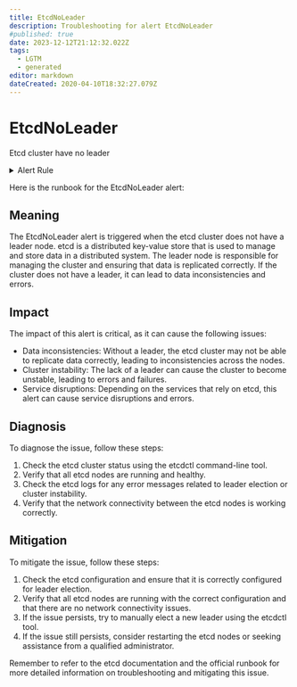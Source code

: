 ```yaml
---
title: EtcdNoLeader
description: Troubleshooting for alert EtcdNoLeader
#published: true
date: 2023-12-12T21:12:32.022Z
tags: 
  - LGTM
  - generated
editor: markdown
dateCreated: 2020-04-10T18:32:27.079Z
---
```


# EtcdNoLeader

Etcd cluster have no leader

<details>
  <summary>Alert Rule</summary>

{{% rule "etcd/etcd-internal.yml" "EtcdNoLeader" %}}

{{% comment %}}

```yaml
alert: EtcdNoLeader
expr: etcd_server_has_leader == 0
for: 0m
labels:
    severity: critical
annotations:
    summary: Etcd no Leader (instance {{ $labels.instance }})
    description: |-
        Etcd cluster have no leader
          VALUE = {{ $value }}
          LABELS = {{ $labels }}
    runbook: https://github.com/srerun/prometheus-alerts/blob/main/content/runbooks/etcd-internal/EtcdNoLeader.md

```

{{% /comment %}}

</details>


Here is the runbook for the EtcdNoLeader alert:

## Meaning

The EtcdNoLeader alert is triggered when the etcd cluster does not have a leader node. etcd is a distributed key-value store that is used to manage and store data in a distributed system. The leader node is responsible for managing the cluster and ensuring that data is replicated correctly. If the cluster does not have a leader, it can lead to data inconsistencies and errors.

## Impact

The impact of this alert is critical, as it can cause the following issues:

* Data inconsistencies: Without a leader, the etcd cluster may not be able to replicate data correctly, leading to inconsistencies across the nodes.
* Cluster instability: The lack of a leader can cause the cluster to become unstable, leading to errors and failures.
* Service disruptions: Depending on the services that rely on etcd, this alert can cause service disruptions and errors.

## Diagnosis

To diagnose the issue, follow these steps:

1. Check the etcd cluster status using the etcdctl command-line tool.
2. Verify that all etcd nodes are running and healthy.
3. Check the etcd logs for any error messages related to leader election or cluster instability.
4. Verify that the network connectivity between the etcd nodes is working correctly.

## Mitigation

To mitigate the issue, follow these steps:

1. Check the etcd configuration and ensure that it is correctly configured for leader election.
2. Verify that all etcd nodes are running with the correct configuration and that there are no network connectivity issues.
3. If the issue persists, try to manually elect a new leader using the etcdctl tool.
4. If the issue still persists, consider restarting the etcd nodes or seeking assistance from a qualified administrator.

Remember to refer to the etcd documentation and the official runbook for more detailed information on troubleshooting and mitigating this issue.